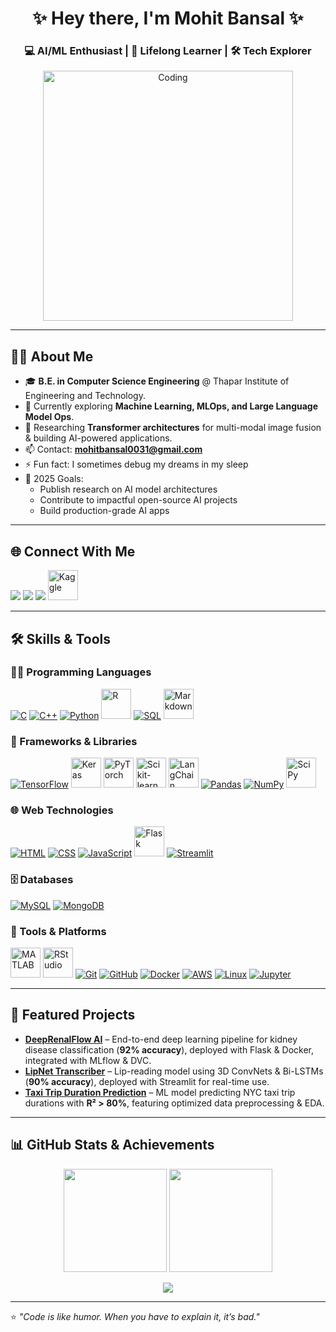 <h1 align="center">✨ Hey there, I'm Mohit Bansal ✨</h1>
<h3 align="center">💻 AI/ML Enthusiast | 🚀 Lifelong Learner | 🛠 Tech Explorer</h3>

<p align="center">
    <img alt="Coding" width="400" src="https://miro.medium.com/max/1360/1*IRGHmiGsa16stedQvIaZfw.gif">
</p>

---

## 👨‍💻 About Me
- 🎓 **B.E. in Computer Science Engineering** @ Thapar Institute of Engineering and Technology.
- 🌱 Currently exploring **Machine Learning, MLOps, and Large Language Model Ops**.
- 🔭 Researching **Transformer architectures** for multi-modal image fusion & building AI-powered applications.
- 📫 Contact: **mohitbansal0031@gmail.com**  
- ⚡ Fun fact: I sometimes debug my dreams in my sleep  
- 🎯 2025 Goals:
  - Publish research on AI model architectures
  - Contribute to impactful open-source AI projects
  - Build production-grade AI apps

---

## 🌐 Connect With Me
<p align="left">
<a href="https://twitter.com/mohit_bansal31" target="_blank"><img src="https://img.icons8.com/color/48/twitter--v1.png"/></a>
<a href="https://linkedin.com/in/mohitbansal31" target="_blank"><img src="https://img.icons8.com/color/48/linkedin.png"/></a>
<a href="mailto:mohitbansal0031@gmail.com" target="_blank"><img src="https://img.icons8.com/color/48/gmail-new.png"/></a>
<!-- <a href="https://leetcode.com/u/mohitbansal0031/" target="_blank"><img src="https://img.icons8.com/external-tal-revivo-shadow-tal-revivo/48/external-level-up-your-coding-skills-and-quickly-land-a-job-logo-shadow-tal-revivo.png"/></a>-->
<a href="[https://www.kaggle.com/docs](https://www.kaggle.com/mohitbansal31s)" target="_blank"><img src="https://upload.wikimedia.org/wikipedia/commons/7/7c/Kaggle_logo.png" width="48" height="48" alt="Kaggle"/></a>
</a>
</p>

---

## 🛠️ Skills & Tools

### 👨‍💻 Programming Languages
<p>
    <a href="https://en.wikipedia.org/wiki/C_(programming_language)" target="_blank"><img src="https://img.icons8.com/color/48/c-programming.png" alt="C"/></a>
    <a href="https://isocpp.org/" target="_blank"><img src="https://img.icons8.com/color/48/c-plus-plus-logo.png" alt="C++"/></a>
    <a href="https://www.python.org/doc/" target="_blank"><img src="https://img.icons8.com/color/48/python.png" alt="Python"/></a>
<a href="https://www.r-project.org/other-docs.html" target="_blank"><img src="https://upload.wikimedia.org/wikipedia/commons/1/1b/R_logo.svg" width="48" height="48" alt="R"/></a>
    <a href="https://dev.mysql.com/doc/refman/8.0/en/" target="_blank"><img src="https://img.icons8.com/ios-filled/48/4479A1/sql.png" alt="SQL"/></a>
    <a href="https://www.markdownguide.org/" target="_blank"><img src="https://upload.wikimedia.org/wikipedia/commons/4/48/Markdown-mark.svg" width="48" height="48" alt="Markdown"/></a>
</p>

### 🧰 Frameworks & Libraries
<p>
    <a href="https://www.tensorflow.org/learn" target="_blank"><img src="https://img.icons8.com/color/48/tensorflow.png" alt="TensorFlow"/></a>
    <a href="https://keras.io/" target="_blank"><img src="https://upload.wikimedia.org/wikipedia/commons/a/ae/Keras_logo.svg" width="48" height="48" alt="Keras"/></a>
    <a href="https://pytorch.org/docs/stable/index.html" target="_blank"><img src="https://upload.wikimedia.org/wikipedia/commons/1/10/PyTorch_logo_icon.svg" width="48" height="48" alt="PyTorch"/></a>
    <a href="https://scikit-learn.org/stable/user_guide.html" target="_blank"><img src="https://upload.wikimedia.org/wikipedia/commons/0/05/Scikit_learn_logo_small.svg" width="48" height="48" alt="Scikit-learn"/></a>
    <a href="https://www.langchain.com/" target="_blank"><img src="https://avatars.githubusercontent.com/u/126733545?s=200&v=4" width="48" height="48" alt="LangChain"/></a>
    <a href="https://pandas.pydata.org/docs/" target="_blank"><img src="https://img.icons8.com/color/48/pandas.png" alt="Pandas"/></a>
    <a href="https://numpy.org/doc/" target="_blank"><img src="https://img.icons8.com/color/48/numpy.png" alt="NumPy"/></a>
    <a href="https://scipy.org/docs.html" target="_blank"><img src="https://upload.wikimedia.org/wikipedia/commons/b/b2/SCIPY_2.svg" width="48" height="48" alt="SciPy"/></a>
</p>

### 🌐 Web Technologies
<p>
    <a href="https://developer.mozilla.org/en-US/docs/Web/HTML" target="_blank"><img src="https://img.icons8.com/color/48/html-5.png" alt="HTML"/></a>
    <a href="https://developer.mozilla.org/en-US/docs/Web/CSS" target="_blank"><img src="https://img.icons8.com/color/48/css3.png" alt="CSS"/></a>
    <a href="https://developer.mozilla.org/en-US/docs/Web/JavaScript" target="_blank"><img src="https://img.icons8.com/color/48/javascript--v1.png" alt="JavaScript"/></a>
    <a href="https://flask.palletsprojects.com/en/3.0.x/" target="_blank"><img src="https://upload.wikimedia.org/wikipedia/commons/3/3c/Flask_logo.svg" width="48" height="48" alt="Flask"/></a>
    <a href="https://docs.streamlit.io/" target="_blank"><img src="https://img.icons8.com/color/48/streamlit.png" alt="Streamlit"/></a>
</p>

### 🗄 Databases
<p>
    <a href="https://dev.mysql.com/doc/" target="_blank"><img src="https://img.icons8.com/color/48/mysql-logo.png" alt="MySQL"/></a>
    <a href="https://www.mongodb.com/docs/" target="_blank"><img src="https://img.icons8.com/color/48/mongodb.png" alt="MongoDB"/></a>
</p>

### 🔧 Tools & Platforms
<p>
    <a href="https://in.mathworks.com/help/matlab/" target="_blank"><img src="https://upload.wikimedia.org/wikipedia/commons/2/21/Matlab_Logo.png" width="48" height="48" alt="MATLAB"/></a>
    <a href="https://posit.co/download/rstudio-desktop/" target="_blank"><img src="https://upload.wikimedia.org/wikipedia/commons/d/d0/RStudio_logo_flat.svg" width="48" height="48" alt="RStudio"/></a>
    <a href="https://git-scm.com/doc" target="_blank"><img src="https://img.icons8.com/color/48/git.png" alt="Git"/></a>
    <a href="https://docs.github.com/en" target="_blank"><img src="https://img.icons8.com/color/48/github--v1.png" alt="GitHub"/></a>
    <a href="https://docs.docker.com/" target="_blank"><img src="https://img.icons8.com/color/48/docker.png" alt="Docker"/></a>
    <a href="https://aws.amazon.com/documentation/" target="_blank"><img src="https://img.icons8.com/color/48/amazon-web-services.png" alt="AWS"/></a>
    <a href="https://www.linux.org/docs/" target="_blank"><img src="https://img.icons8.com/color/48/linux--v1.png" alt="Linux"/></a>
    <a href="https://jupyter.org/documentation" target="_blank"><img src="https://img.icons8.com/fluency/48/jupyter.png" alt="Jupyter"/></a>
</p>


---

## 🚀 Featured Projects
- **[DeepRenalFlow AI](https://github.com/Mohit-Bansal-31/DeepRenalFlow_AI)** – End-to-end deep learning pipeline for kidney disease classification (**92% accuracy**), deployed with Flask & Docker, integrated with MLflow & DVC.  
- **[LipNet Transcriber](https://github.com/Mohit-Bansal-31/LipNet_Transcriber)** – Lip-reading model using 3D ConvNets & Bi-LSTMs (**90% accuracy**), deployed with Streamlit for real-time use.  
- **[Taxi Trip Duration Prediction](https://github.com/Mohit-Bansal-31/Taxi_Trip_Prediction)** – ML model predicting NYC taxi trip durations with **R² > 80%**, featuring optimized data preprocessing & EDA.

---

## 📊 GitHub Stats & Achievements
<p align="center">
<img src="https://github-readme-stats.vercel.app/api?username=mohit-bansal-31&show_icons=true&theme=tokyonight" height="165"/>
<img src="https://github-readme-streak-stats.herokuapp.com/?user=mohit-bansal-31&theme=tokyonight" height="165"/>
</p>
<p align="center">
<img src="https://github-profile-trophy.vercel.app/?username=mohit-bansal-31&theme=onedark&no-frame=true&row=1&column=6"/>
</p>

---

⭐ *"Code is like humor. When you have to explain it, it’s bad."*  
